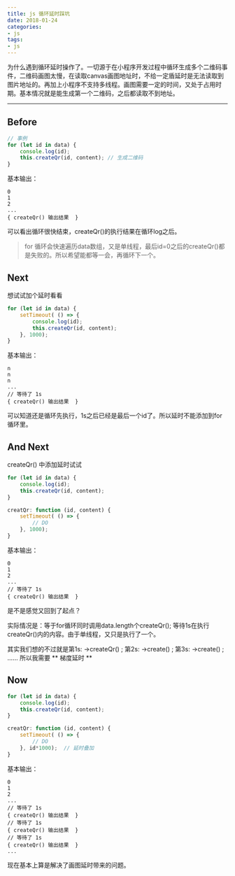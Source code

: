 ```yaml
---
title: js 循环延时踩坑
date: 2018-01-24
categories:
- js
tags:
- js
---
```


为什么遇到循环延时操作了。一切源于在小程序开发过程中循环生成多个二维码事件，二维码画图太慢，在读取canvas画图地址时，不给一定盾延时是无法读取到图片地址的。再加上小程序不支持多线程。画图需要一定的时间，又处于占用时期。基本情况就是能生成第一个二维码，之后都读取不到地址。

<!-- more -->

---
## Before

```js
// 事例
for (let id in data) {
    console.log(id);
    this.createQr(id, content); // 生成二维码
}
```
基本输出：
```
0
1
2
...
{ createQr() 输出结果  }
```
可以看出循环很快结束，createQr()的执行结果在循环log之后。

> for 循环会快速遍历data数组，又是单线程，最后id=0之后的createQr()都是失败的。所以希望能都等一会，再循环下一个。

## Next
想试试加个延时看看
```js 
for (let id in data) {
    setTimeout( () => {
        console.log(id);
        this.createQr(id, content);
    }, 1000); 
}
```
基本输出：
```
n
n
n 
...
// 等待了 1s
{ createQr() 输出结果  }
```

可以知道还是循环先执行，1s之后已经是最后一个id了。所以延时不能添加到for循环里。

## And Next
createQr() 中添加延时试试
```js 
for (let id in data) {
    console.log(id);
    this.createQr(id, content);
}

creatQr: function (id, content) {
    setTimeout( () => {
        // DO
    }, 1000); 
}
```
基本输出：
```
0
1
2 
...
// 等待了 1s
{ createQr() 输出结果  }
```
是不是感觉又回到了起点？

实际情况是：等于for循环同时调用data.length个createQr(); 等待1s在执行createQr()内的内容。由于单线程，又只是执行了一个。

其实我们想的不过就是第1s: ->createQr() ; 第2s: ->create() ; 第3s: ->create() ; ...... 所以我需要 ** 梯度延时 **

## Now
```js 
for (let id in data) {
    console.log(id);
    this.createQr(id, content);
}

creatQr: function (id, content) {
    setTimeout( () => {
        // DO
    }, id*1000);  // 延时叠加
}
```
基本输出：
```
0
1
2 
...
// 等待了 1s
{ createQr() 输出结果  }
// 等待了 1s
{ createQr() 输出结果  }
// 等待了 1s
{ createQr() 输出结果  }
...
```
现在基本上算是解决了画图延时带来的问题。
